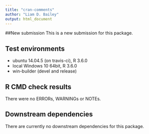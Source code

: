 ```yaml
---
title: "cran-comments"
author: "Liam D. Bailey"
output: html_document
---
```


##New submission
This is a new submission for this package.

## Test environments
* ubuntu 14.04.5 (on travis-ci), R 3.6.0
* local Windows 10 64bit, R 3.6.0
* win-builder (devel and release)

## R CMD check results
There were no ERRORs, WARNINGs or NOTEs.

## Downstream dependencies
There are currently no downstream dependencies for this package.
